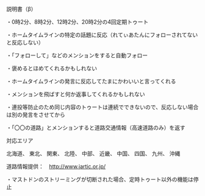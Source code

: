 説明書（β）

・0時2分、8時2分、12時2分、20時2分の4回定期トゥート

・ホームタイムラインの特定の話題に反応（れてぃあたんにフォローされてないと反応しない）
 
・「フォローして」などのメンションをすると自動フォロー

・褒めるとほめてくれるかもしれない

・ホームタイムラインの発言に反応してたまにかわいいと言ってくれる

・メンションを飛ばすと何か返事してくれるかもしれない

・連投等防止のため同じ内容のトゥートは連続でできないので、反応しない場合は別の発言をさせてから

・「〇〇の道路」とメンションすると道路交通情報（高速道路のみ）を返す

対応エリア

北海道、
東北、
関東、
北陸、
中部、
近畿、
中国、
四国、
九州、
沖縄

道路情報提供：　http://www.jartic.or.jp/

・マストドンのストリーミングが切断された場合、定時トゥート以外の機能は停止
